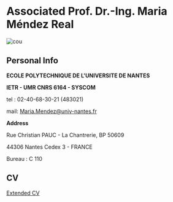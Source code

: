 Associated Prof. Dr.-Ing. Maria Méndez Real
============

![cou](/my_picyure.JPG)

Personal Info
------------

**ECOLE POLYTECHNIQUE DE L'UNIVERSITE DE NANTES**<br/>

**IETR - UMR CNRS 6164 - SYSCOM**

tel : 02-40-68-30-21 (483021)

mail: Maria.Mendez@univ-nantes.fr

**Address**

Rue Christian PAUC - La Chantrerie, BP 50609

44306 Nantes Cedex 3 - FRANCE

Bureau : C 110

CV
-------

[Extended CV](my_cv.html)

